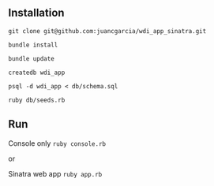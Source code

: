 ## Installation

`git clone git@github.com:juancgarcia/wdi_app_sinatra.git`

`bundle install`

`bundle update`

`createdb wdi_app`

`psql -d wdi_app < db/schema.sql`

`ruby db/seeds.rb`

## Run

Console only `ruby console.rb`

or

Sinatra web app `ruby app.rb`
